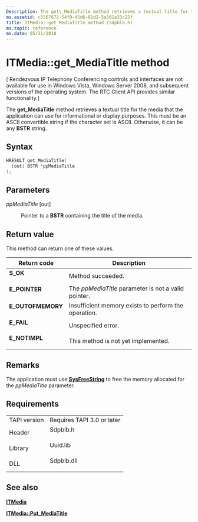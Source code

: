 ```yaml
---
Description: The get\_MediaTitle method retrieves a textual title for the media that the application can use for informational or display purposes. This must be an ASCII convertible string if the character set is ASCII. Otherwise, it can be any BSTR string.
ms.assetid: c5567672-54f0-45d6-81d2-5a501a33c25f
title: ITMedia::get_MediaTitle method (Sdpblb.h)
ms.topic: reference
ms.date: 05/31/2018
---
```


# ITMedia::get\_MediaTitle method

\[ Rendezvous IP Telephony Conferencing controls and interfaces are not available for use in Windows Vista, Windows Server 2008, and subsequent versions of the operating system. The RTC Client API provides similar functionality.\]

The **get\_MediaTitle** method retrieves a textual title for the media that the application can use for informational or display purposes. This must be an ASCII convertible string if the character set is ASCII. Otherwise, it can be any **BSTR** string.

## Syntax


```C++
HRESULT get_MediaTitle(
  [out] BSTR *ppMediaTitle
);
```



## Parameters

<dl> <dt>

*ppMediaTitle* \[out\]
</dt> <dd>

Pointer to a **BSTR** containing the title of the media.

</dd> </dl>

## Return value

This method can return one of these values.



| Return code                                                                                   | Description                                                     |
|-----------------------------------------------------------------------------------------------|-----------------------------------------------------------------|
| <dl> <dt>**S\_OK**</dt> </dl>          | Method succeeded.<br/>                                    |
| <dl> <dt>**E\_POINTER**</dt> </dl>     | The *ppMediaTitle* parameter is not a valid pointer.<br/> |
| <dl> <dt>**E\_OUTOFMEMORY**</dt> </dl> | Insufficient memory exists to perform the operation.<br/> |
| <dl> <dt>**E\_FAIL**</dt> </dl>        | Unspecified error.<br/>                                   |
| <dl> <dt>**E\_NOTIMPL**</dt> </dl>     | This method is not yet implemented.<br/>                  |



 

## Remarks

The application must use [**SysFreeString**](/windows/win32/api/oleauto/nf-oleauto-sysfreestring) to free the memory allocated for the *ppMediaTitle* parameter.

## Requirements



|                         |                                                                                       |
|-------------------------|---------------------------------------------------------------------------------------|
| TAPI version<br/> | Requires TAPI 3.0 or later<br/>                                                 |
| Header<br/>       | <dl> <dt>Sdpblb.h</dt> </dl>   |
| Library<br/>      | <dl> <dt>Uuid.lib</dt> </dl>   |
| DLL<br/>          | <dl> <dt>Sdpblb.dll</dt> </dl> |



## See also

<dl> <dt>

[**ITMedia**](itmedia.md)
</dt> <dt>

[**ITMedia::Put\_MediaTitle**](itmedia-put-mediatitle.md)
</dt> </dl>

 

